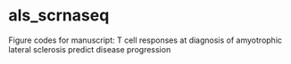 # als_scrnaseq
Figure codes for manuscript: T cell responses at diagnosis of amyotrophic lateral sclerosis predict disease progression
